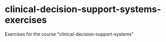 # clinical-decision-support-systems-exercises
Exercises for the course "clinical-decision-support-systems"
